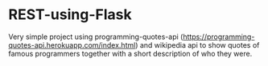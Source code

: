 # REST-using-Flask

Very simple project using programming-quotes-api (https://programming-quotes-api.herokuapp.com/index.html) and wikipedia api
to show quotes of famous programmers together with a short description of who they were.
